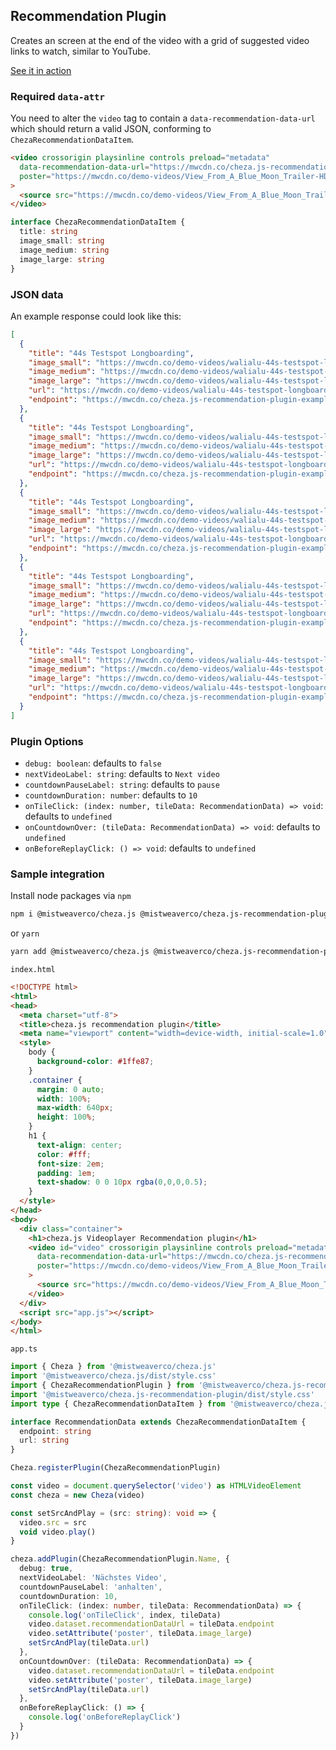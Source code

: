## Recommendation Plugin

Creates an screen at the end of the video with a grid of suggested video links to watch,
similar to YouTube.

[See it in action](examples/recommendation-plugin/example.html)

### Required `data-attr`

You need to alter the `video` tag to contain a `data-recommendation-data-url`
which should return a valid JSON, conforming to `ChezaRecommendationDataItem`.

```html
<video crossorigin playsinline controls preload="metadata"
  data-recommendation-data-url="https://mwcdn.co/cheza.js-recommendation-plugin-example-data.json"
  poster="https://mwcdn.co/demo-videos/View_From_A_Blue_Moon_Trailer-HD.jpg"
>
  <source src="https://mwcdn.co/demo-videos/View_From_A_Blue_Moon_Trailer-576p.mp4" type="video/mp4" />
</video>
```

```typescript
interface ChezaRecommendationDataItem {
  title: string
  image_small: string
  image_medium: string
  image_large: string
}
```

### JSON data

An example response could look like this:

```json
[
  {
    "title": "44s Testspot Longboarding",
    "image_small": "https://mwcdn.co/demo-videos/walialu-44s-testspot-longboarding-hd.jpg",
    "image_medium": "https://mwcdn.co/demo-videos/walialu-44s-testspot-longboarding-hd.jpg",
    "image_large": "https://mwcdn.co/demo-videos/walialu-44s-testspot-longboarding-hd.jpg",
    "url": "https://mwcdn.co/demo-videos/walialu-44s-testspot-longboarding-720p.mp4",
    "endpoint": "https://mwcdn.co/cheza.js-recommendation-plugin-example-data.json"
  },
  {
    "title": "44s Testspot Longboarding",
    "image_small": "https://mwcdn.co/demo-videos/walialu-44s-testspot-longboarding-hd.jpg",
    "image_medium": "https://mwcdn.co/demo-videos/walialu-44s-testspot-longboarding-hd.jpg",
    "image_large": "https://mwcdn.co/demo-videos/walialu-44s-testspot-longboarding-hd.jpg",
    "url": "https://mwcdn.co/demo-videos/walialu-44s-testspot-longboarding-720p.mp4",
    "endpoint": "https://mwcdn.co/cheza.js-recommendation-plugin-example-data.json"
  },
  {
    "title": "44s Testspot Longboarding",
    "image_small": "https://mwcdn.co/demo-videos/walialu-44s-testspot-longboarding-hd.jpg",
    "image_medium": "https://mwcdn.co/demo-videos/walialu-44s-testspot-longboarding-hd.jpg",
    "image_large": "https://mwcdn.co/demo-videos/walialu-44s-testspot-longboarding-hd.jpg",
    "url": "https://mwcdn.co/demo-videos/walialu-44s-testspot-longboarding-720p.mp4",
    "endpoint": "https://mwcdn.co/cheza.js-recommendation-plugin-example-data.json"
  },
  {
    "title": "44s Testspot Longboarding",
    "image_small": "https://mwcdn.co/demo-videos/walialu-44s-testspot-longboarding-hd.jpg",
    "image_medium": "https://mwcdn.co/demo-videos/walialu-44s-testspot-longboarding-hd.jpg",
    "image_large": "https://mwcdn.co/demo-videos/walialu-44s-testspot-longboarding-hd.jpg",
    "url": "https://mwcdn.co/demo-videos/walialu-44s-testspot-longboarding-720p.mp4",
    "endpoint": "https://mwcdn.co/cheza.js-recommendation-plugin-example-data.json"
  },
  {
    "title": "44s Testspot Longboarding",
    "image_small": "https://mwcdn.co/demo-videos/walialu-44s-testspot-longboarding-hd.jpg",
    "image_medium": "https://mwcdn.co/demo-videos/walialu-44s-testspot-longboarding-hd.jpg",
    "image_large": "https://mwcdn.co/demo-videos/walialu-44s-testspot-longboarding-hd.jpg",
    "url": "https://mwcdn.co/demo-videos/walialu-44s-testspot-longboarding-720p.mp4",
    "endpoint": "https://mwcdn.co/cheza.js-recommendation-plugin-example-data.json"
  }
]
```

### Plugin Options

 - `debug: boolean`: defaults to `false`
 - `nextVideoLabel: string`: defaults to `Next video`
 - `countdownPauseLabel: string`: defaults to `pause`
 - `countdownDuration: number`: defaults to `10`
 - `onTileClick: (index: number, tileData: RecommendationData) => void`: defaults to `undefined`
 - `onCountdownOver: (tileData: RecommendationData) => void`: defaults to `undefined`
 - `onBeforeReplayClick: () => void`: defaults to `undefined`

### Sample integration

Install node packages via `npm`

```sh
npm i @mistweaverco/cheza.js @mistweaverco/cheza.js-recommendation-plugin
```

or `yarn`

```sh
yarn add @mistweaverco/cheza.js @mistweaverco/cheza.js-recommendation-plugin
```

`index.html`

```html
<!DOCTYPE html>
<html>
<head>
  <meta charset="utf-8">
  <title>cheza.js recommendation plugin</title>
  <meta name="viewport" content="width=device-width, initial-scale=1.0" />
  <style>
    body {
      background-color: #1ffe87;
    }
    .container {
      margin: 0 auto;
      width: 100%;
      max-width: 640px;
      height: 100%;
    }
    h1 {
      text-align: center;
      color: #fff;
      font-size: 2em;
      padding: 1em;
      text-shadow: 0 0 10px rgba(0,0,0,0.5);
    }
  </style>
</head>
<body>
  <div class="container">
    <h1>cheza.js Videoplayer Recommendation plugin</h1>
    <video id="video" crossorigin playsinline controls preload="metadata"
      data-recommendation-data-url="https://mwcdn.co/cheza.js-recommendation-plugin-example-data.json"
      poster="https://mwcdn.co/demo-videos/View_From_A_Blue_Moon_Trailer-HD.jpg"
    >
      <source src="https://mwcdn.co/demo-videos/View_From_A_Blue_Moon_Trailer-576p.mp4" type="video/mp4" />
    </video>
  </div>
  <script src="app.js"></script>
</body>
</html>
```

`app.ts`

```typescript
import { Cheza } from '@mistweaverco/cheza.js'
import '@mistweaverco/cheza.js/dist/style.css'
import { ChezaRecommendationPlugin } from '@mistweaverco/cheza.js-recommendation-plugin'
import '@mistweaverco/cheza.js-recommendation-plugin/dist/style.css'
import type { ChezaRecommendationDataItem } from '@mistweaverco/cheza.js-recommendation-plugin'

interface RecommendationData extends ChezaRecommendationDataItem {
  endpoint: string
  url: string
}

Cheza.registerPlugin(ChezaRecommendationPlugin)

const video = document.querySelector('video') as HTMLVideoElement
const cheza = new Cheza(video)

const setSrcAndPlay = (src: string): void => {
  video.src = src
  void video.play()
}

cheza.addPlugin(ChezaRecommendationPlugin.Name, {
  debug: true,
  nextVideoLabel: 'Nächstes Video',
  countdownPauseLabel: 'anhalten',
  countdownDuration: 10,
  onTileClick: (index: number, tileData: RecommendationData) => {
    console.log('onTileClick', index, tileData)
    video.dataset.recommendationDataUrl = tileData.endpoint
    video.setAttribute('poster', tileData.image_large)
    setSrcAndPlay(tileData.url)
  },
  onCountdownOver: (tileData: RecommendationData) => {
    video.dataset.recommendationDataUrl = tileData.endpoint
    video.setAttribute('poster', tileData.image_large)
    setSrcAndPlay(tileData.url)
  },
  onBeforeReplayClick: () => {
    console.log('onBeforeReplayClick')
  }
})
```

